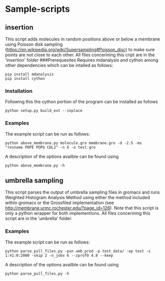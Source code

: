 # Sample-scripts
## insertion
This script adds molecules in random positions above or below a membrane using
Poisson disk sampling (https://en.wikipedia.org/wiki/Supersampling#Poisson_disc) to make sure points are not close to each other. 
All files concerining this cript are in the 'insertion' folder 
###Prerequesites
Requires mdanalysis and cython among other dependencies which can be intalled as follows:
```
pip install mdanalysis
pip install cython
```
### Installation
Following this the cython portion of the program can be installed as follows
```
python setup.py build_ext --inplace
```
### Examples
The example script can be run as follows:
```
python above_membrane.py molecule.gro membrane.gro -d -2.5 -ms "resname POPE POPG CDL2" -n 6 -o test.gro
```
A description of the options availble can be found using
```
python above_membrane.py -h
```

## umbrella sampling
This script parses the output of umbrella sampling files in gromacs and runs Weighted Histogram Analysis Method using either the method included within gromacs or the 
Grossfiled implementation (see http://membrane.urmc.rochester.edu/?page_id=126). Note that this script is only a python wrapper for both implementions.
All files concerining this script are in the 'umbrella' folder. 
### Examples
The example script can be run as follows:
```
python parse_pull_files.py -pxn umb_prod -p test_data/ -op test -s 1:41:0:2000 -skip 2 -n_jobs 6 --zprof0 4.8 --keep
```
A description of the options availble can be found using
```
python parse_pull_files.py -h
```

